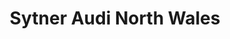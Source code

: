 ---
title: "Sytner Audi North Wales"
url: /llandudno-junction/sytner-audi-north-wales/
shop: car
---